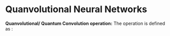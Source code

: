 # Quanvolutional Neural Networks

**Quanvolutional/ Quantum Convolution operation:**
The operation is defined as :